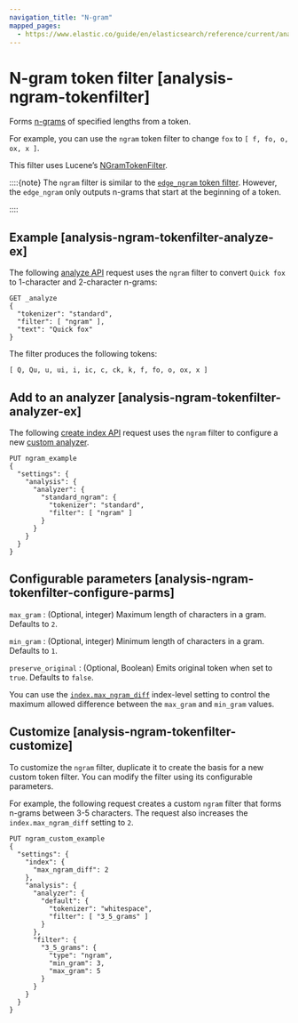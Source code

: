 ```yaml
---
navigation_title: "N-gram"
mapped_pages:
  - https://www.elastic.co/guide/en/elasticsearch/reference/current/analysis-ngram-tokenfilter.html
---
```


# N-gram token filter [analysis-ngram-tokenfilter]


Forms [n-grams](https://en.wikipedia.org/wiki/N-gram) of specified lengths from a token.

For example, you can use the `ngram` token filter to change `fox` to `[ f, fo, o, ox, x ]`.

This filter uses Lucene’s [NGramTokenFilter](https://lucene.apache.org/core/10_0_0/analysis/common/org/apache/lucene/analysis/ngram/NGramTokenFilter.md).

::::{note}
The `ngram` filter is similar to the [`edge_ngram` token filter](/reference/text-analysis/analysis-edgengram-tokenfilter.md). However, the `edge_ngram` only outputs n-grams that start at the beginning of a token.

::::


## Example [analysis-ngram-tokenfilter-analyze-ex]

The following [analyze API](https://www.elastic.co/docs/api/doc/elasticsearch/operation/operation-indices-analyze) request uses the `ngram` filter to convert `Quick fox` to 1-character and 2-character n-grams:

```console
GET _analyze
{
  "tokenizer": "standard",
  "filter": [ "ngram" ],
  "text": "Quick fox"
}
```

The filter produces the following tokens:

```text
[ Q, Qu, u, ui, i, ic, c, ck, k, f, fo, o, ox, x ]
```


## Add to an analyzer [analysis-ngram-tokenfilter-analyzer-ex]

The following [create index API](https://www.elastic.co/docs/api/doc/elasticsearch/operation/operation-indices-create) request uses the `ngram` filter to configure a new [custom analyzer](docs-content://manage-data/data-store/text-analysis/create-custom-analyzer.md).

```console
PUT ngram_example
{
  "settings": {
    "analysis": {
      "analyzer": {
        "standard_ngram": {
          "tokenizer": "standard",
          "filter": [ "ngram" ]
        }
      }
    }
  }
}
```


## Configurable parameters [analysis-ngram-tokenfilter-configure-parms]

`max_gram`
:   (Optional, integer) Maximum length of characters in a gram. Defaults to `2`.

`min_gram`
:   (Optional, integer) Minimum length of characters in a gram. Defaults to `1`.

`preserve_original`
:   (Optional, Boolean) Emits original token when set to `true`. Defaults to `false`.

You can use the [`index.max_ngram_diff`](/reference/elasticsearch/index-settings/index-modules.md#index-max-ngram-diff) index-level setting to control the maximum allowed difference between the `max_gram` and `min_gram` values.


## Customize [analysis-ngram-tokenfilter-customize]

To customize the `ngram` filter, duplicate it to create the basis for a new custom token filter. You can modify the filter using its configurable parameters.

For example, the following request creates a custom `ngram` filter that forms n-grams between 3-5 characters. The request also increases the `index.max_ngram_diff` setting to `2`.

```console
PUT ngram_custom_example
{
  "settings": {
    "index": {
      "max_ngram_diff": 2
    },
    "analysis": {
      "analyzer": {
        "default": {
          "tokenizer": "whitespace",
          "filter": [ "3_5_grams" ]
        }
      },
      "filter": {
        "3_5_grams": {
          "type": "ngram",
          "min_gram": 3,
          "max_gram": 5
        }
      }
    }
  }
}
```


